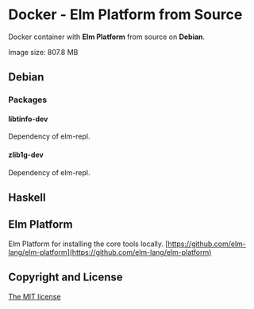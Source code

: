 # Docker - Elm Platform from Source
Docker container with **Elm Platform** from source on **Debian**.

Image size: 807.8 MB

## Debian
### Packages
#### libtinfo-dev
Dependency of elm-repl.

#### zlib1g-dev
Dependency of elm-repl.

## Haskell

## Elm Platform
Elm Platform for installing the core tools locally.
[https://github.com/elm-lang/elm-platform](https://github.com/elm-lang/elm-platform)

## Copyright and License
[The MIT license](https://github.com/fabiofilli/docker/blob/master/LICENSE)
